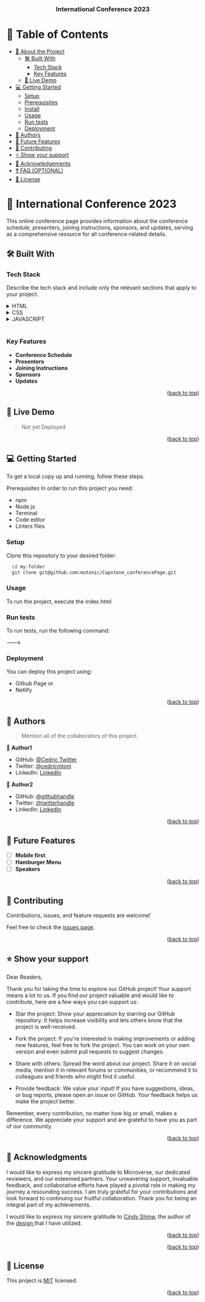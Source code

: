<a name="readme-top"></a>

<div align="center">

  <h3><b>International Conference 2023 </b></h3>

</div>

<!-- TABLE OF CONTENTS -->

# 📗 Table of Contents

- [📖 About the Project](#about-project)
  - [🛠 Built With](#built-with)
    - [Tech Stack](#tech-stack)
    - [Key Features](#key-features)
  - [🚀 Live Demo](#live-demo)
- [💻 Getting Started](#getting-started)
  - [Setup](#setup)
  - [Prerequisites](#prerequisites)
  - [Install](#install)
  - [Usage](#usage)
  - [Run tests](#run-tests)
  - [Deployment](#deployment)
- [👥 Authors](#authors)
- [🔭 Future Features](#future-features)
- [🤝 Contributing](#contributing)
- [⭐️ Show your support](#support)
- [🙏 Acknowledgements](#acknowledgements)
- [❓ FAQ (OPTIONAL)](#faq)
- [📝 License](#license)

<!-- PROJECT DESCRIPTION -->

# 📖 International Conference 2023 <a name="about-project"></a>

This online conference page provides information about the conference schedule, presenters, joining instructions, sponsors, and updates, serving as a comprehensive resource for all conference-related details.

## 🛠 Built With <a name="built-with"></a>

### Tech Stack <a name="tech-stack"></a>

Describe the tech stack and include only the relevant sections that apply to your project.

<details>
  <summary>HTML</summary>
  <ul>
    <li><a href="https://www.w3schools.com/html/">HTML</a></li>
  </ul>
</details>

<details>
  <summary>CSS</summary>
  <ul>
    <li><a href="https://developer.mozilla.org/en-US/docs/Web/CSS">CSS</a></li>
  </ul>
</details>

<details>
<summary>JAVASCRIPT</summary>
  <ul>
    <li><a href="https://developer.mozilla.org/en-US/docs/Web/JavaScript">JS</a></li>
  </ul>
</details>

<!-- Features -->
<br>

### Key Features <a name="key-features"></a>

- **Conference Schedule**
- **Presenters**
- **Joining Instructions**
- **Sponsors**
- **Updates**

<p align="right">(<a href="#readme-top">back to top</a>)</p>

<!-- LIVE DEMO -->

## 🚀 Live Demo <a name="live-demo"></a>

> Not yet Deployed

<!-- [Live Demo Link](https://google.com)-->

<p align="right">(<a href="#readme-top">back to top</a>)</p>

<!-- GETTING STARTED -->

## 💻 Getting Started <a name="getting-started"></a>

To get a local copy up and running, follow these steps.

Prerequisites
In order to run this project you need:

- npm
- Node.js
- Terminal
- Code editor
- Linters files


### Setup

Clone this repository to your desired folder:


```sh
  cd my-folder
  git clone git@github.com:mutonic/Capstone_conferencePage.git
```

### Usage 

To run the project, execute the index.html


### Run tests

To run tests, run the following command:

--->

### Deployment

You can deploy this project using:
- Github Page or 
- Netlify


<p align="right">(<a href="#readme-top">back to top</a>)</p>

<!-- AUTHORS -->

## 👥 Authors <a name="authors"></a>

> Mention all of the collaborators of this project.

👤 **Author1**

- GitHub: [@Cedric Twitter](https://github.com/mutonic)
- Twitter: [@cedricmtoni](https://twitter.com/cedricmtoni)
- LinkedIn: [LinkedIn](https://linkedin.com/in/linkedinhandle)

👤 **Author2**

- GitHub: [@githubhandle](https://github.com/githubhandle)
- Twitter: [@twitterhandle](https://twitter.com/twitterhandle)
- LinkedIn: [LinkedIn](https://linkedin.com/in/linkedinhandle)

<p align="right">(<a href="#readme-top">back to top</a>)</p>

<!-- FUTURE FEATURES -->

## 🔭 Future Features <a name="future-features"></a>

- [ ] **Mobile first**
- [ ] **Hamburger Menu**
- [ ] **Speakers**

<p align="right">(<a href="#readme-top">back to top</a>)</p>

<!-- CONTRIBUTING -->

## 🤝 Contributing <a name="contributing"></a>

Contributions, issues, and feature requests are welcome!

Feel free to check the [issues page](../../issues/).

<p align="right">(<a href="#readme-top">back to top</a>)</p>

<!-- SUPPORT -->

## ⭐️ Show your support <a name="support"></a>

Dear Readers, 

Thank you for taking the time to explore our GitHub project! Your support means a lot to us. If you find our project valuable and would like to contribute, here are a few ways you can support us:

 - Star the project: Show your appreciation by starring our GitHub repository. It helps increase visibility and lets others know that the project is well-received.

 - Fork the project: If you're interested in making improvements or adding new features, feel free to fork the project. You can work on your own version and even submit pull requests to suggest changes.

 - Share with others: Spread the word about our project. Share it on social media, mention it in relevant forums or communities, or recommend it to colleagues and friends who might find it useful.

 - Provide feedback: We value your input! If you have suggestions, ideas, or bug reports, please open an issue on GitHub. Your feedback helps us make the project better.

Remember, every contribution, no matter how big or small, makes a difference. We appreciate your support and are grateful to have you as part of our community.
<p align="right">(<a href="#readme-top">back to top</a>)</p>

<!-- ACKNOWLEDGEMENTS -->

## 🙏 Acknowledgments <a name="acknowledgements"></a>


I would like to express my sincere gratitude to Microverse, our dedicated reviewers, and our esteemed partners. Your unwavering support, invaluable feedback, and collaborative efforts have played a pivotal role in making my journey a resounding success. I am truly grateful for your contributions and look forward to continuing our fruitful collaboration. Thank you for being an integral part of my achievements.

I would like to express my sincere gratitude to <a href="https://www.behance.net/adagio07"> Cindy Shinw</a>, the author of the <a href='https://www.behance.net/gallery/29845175/CC-Global-Summit-2015'> design </a> that I have utilized.

<p align="right">(<a href="#readme-top">back to top</a>)</p>


<p align="right">(<a href="#readme-top">back to top</a>)</p>

<!-- LICENSE -->

## 📝 License <a name="license"></a>

This project is [MIT](./LICENSE) licensed.

<p align="right">(<a href="#readme-top">back to top</a>)</p>
